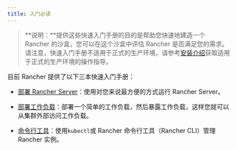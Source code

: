 ```yaml
---
title: 入门必读
---
```


> **说明：**提供这些快速入门手册的目的是帮助您快速地建造一个 Rancher 的沙盒，您可以在这个沙盒中评估 Rancher 是否满足您的需求。请注意，快速入门手册不适用于正式的生产环境，请参考[安装介绍](/docs/installation/_index)获取适用于正式的生产环境的操作指导。

目前 Rancher 提供了以下三本快速入门手册：

- [部署 Rancher Server](/docs/quick-start-guide/deployment/_index)：使用对您来说最方便的方式运行 Rancher Server。

- [部署工作负载](/docs/quick-start-guide/workload/_index)：部署一个简单的工作负载，然后暴露工作负载，这样您就可以从集群外部访问工作负载。

- [命令行工具](/docs/quick-start-guide/cli/_index)：使用`kubectl`或 Rancher 命令行工具（Rancher CLI）管理 Rancher 实例。
